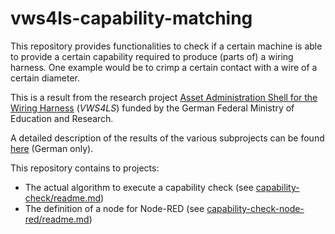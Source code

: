 # vws4ls-capability-matching

This repository provides functionalities to check if a certain machine is able to provide a certain capability required
to produce (parts of) a wiring harness. One example would be to crimp a certain contact with a wire of a certain diameter.

This is a result from the research project [Asset Administration Shell for the Wiring Harness](https://arena2036.de/en/asset-administration-shell-for-wire-harness) (*VWS4LS*) funded by the German Federal Ministry of Education and Research. 

A detailed description of the results of the various subprojects can be found [here](https://arena2036.de/de/vws4ls-ergebnisse) (German only).

This repository contains to projects:

- The actual algorithm to execute a capability check (see [capability-check/readme.md](./capability-check/readme.md))
- The definition of a node for Node-RED (see [capability-check-node-red/readme.md](./capability-check-node-red/readme.md))

